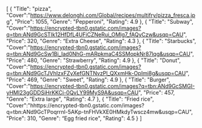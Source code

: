 [
    {
        "Title": "pizza",
        "Cover":"https://www.delonghi.com/Global/recipes/multifry/pizza_fresca.jpg",
        "Price": 1055,
        "Genre": "Pepperoni",
        "Rating": 4.9
    },
    {
        "Title": "Subway",
        "Cover":"https://encrypted-tbn0.gstatic.com/images?q=tbn:ANd9GcSTIk12HfDfL4UFiCZNeRui_OMlg7_fAQyCzw&usqp=CAU",
        "Price": 320,
        "Genre": “Extra Cheese",
        "Rating": 4.3
    },
    {
        "Title": "Starbucks",
        "Cover":"https://encrypted-tbn0.gstatic.com/images?q=tbn:ANd9GcSw1Bi_Iad0NhG-mARpkmaC4SSMopkNr87lqg&usqp=CAU",
        "Price": 480,
        "Genre": "Strawberry",
        "Rating": 4.9
    },
    {
        "Title": "Donut",
        "Cover":"https://encrypted-tbn0.gstatic.com/images?q=tbn:ANd9GcTJVhIzxFZyXefGNTNvzPl_QXxmHk-OpImi8g&usqp=CAU",
        "Price": 469,
        "Genre": "Sweet",
        "Rating": 4.9
    },
    {
        "Title": "Burger",
        "Cover":"https://encrypted-tbn0.gstatic.com/images?q=tbn:ANd9GcSMGI-yHMI23gGDDSiHrKKCi-0QvLY99MyS9A&usqp=CAU",
        "Price": 457,
        "Genre": “Extra large",
        "Rating": 4.7
    },
    {
        "Title": “Fried rice",
        "Cover":"hhttps://encrypted-tbn0.gstatic.com/images?q=tbn:ANd9GcTPoqrrnl-5AKp-tnFHVkXE0HMkdyTwscz4mw&usqp=CAU",
        "Price": 310,
        "Genre": “Egg fried rice",
        "Rating": 4.5
    }
    ]
